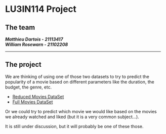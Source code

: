 # LU3IN114 Project
## The team
**_Matthieu Dartois - 21113417_**\
**_William Rosewarn - 21102208_**
___

## The project

We are thinking of using one of those two datasets to try to predict the popularity of a movie based on different parameters like the duration, the budget, the genre, etc.
- [Reduced Movies DataSet](https://www.kaggle.com/datasets/rounakbanik/the-movies-dataset)
- [Full Movies DataSet](https://grouplens.org/datasets/movielens/latest)

Or we could try to predict which movie we would like based on the movies we already watched and liked (but it is a very common subject...).

It is still under discussion, but it will probably be one of these those.
